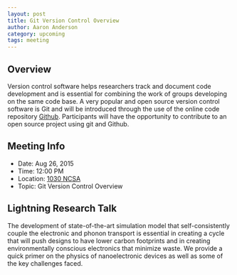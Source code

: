 ```yaml
---
layout: post
title: Git Version Control Overview
author: Aaron Anderson
category: upcoming
tags: meeting 
---
```


## Overview

Version control software helps researchers track and document code development and is essential for combining the work of groups developing on the 
same code base. A very popular and open source version control software is Git and will be introduced through the use of the online code 
repository [Github][github]. Participants will have the opportunity to contribute to an open source project using git and Github.

## Meeting Info

* Date: Aug 26, 2015
* Time: 12:00 PM
* Location: [1030 NCSA][ncsa_map]
* Topic: Git Version Control Overview

## Lightning Research Talk

The development of state-of-the-art simulation model that self-consistently couple the electronic and phonon transport is essential in creating a 
cycle that will push designs to have lower carbon footprints and in creating environmentally conscious electronics that  minimize waste. We provide 
a quick primer on the physics of nanoelectronic devices as well as some of the key challenges faced.

[ncsa_map]: http://illinois.edu/map/view?skinId=0&ACTION=MAP&buildingId=564
[github]: https://github.com/thehackerwithin/illinois
